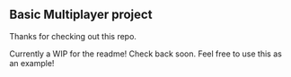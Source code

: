 ## Basic Multiplayer project
Thanks for checking out this repo.

Currently a WIP for the readme! Check back soon.
Feel free to use this as an example!